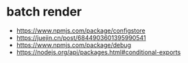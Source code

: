 # batch render

- https://www.npmjs.com/package/configstore
- https://juejin.cn/post/6844903601395990541
- https://www.npmjs.com/package/debug
- https://nodejs.org/api/packages.html#conditional-exports
